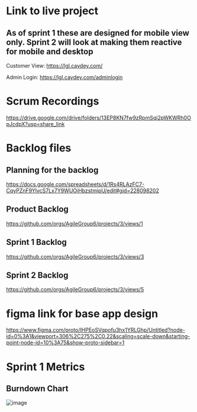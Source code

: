 # Link to live project
## As of sprint 1 these are designed for mobile view only. Sprint 2 will look at making them reactive for mobile and desktop
Customer View:
https://lgl.caydey.com/

Admin Login:
https://lgl.caydey.com/adminlogin

# Scrum Recordings
https://drive.google.com/drive/folders/13EP8KN7fw9zRpmSqi2pWKWRh0OpJcdpX?usp=share_link

# Backlog files
## Planning for the backlog
https://docs.google.com/spreadsheets/d/1Rs4RLAzFC7-CqyPZnF9YlvcS7Lx7Y9WUOiHbzstmipU/edit#gid=228098202

## Product Backlog
https://github.com/orgs/AgileGroup6/projects/3/views/1

## Sprint 1 Backlog
https://github.com/orgs/AgileGroup6/projects/3/views/3

## Sprint 2 Backlog
https://github.com/orgs/AgileGroup6/projects/3/views/5

# figma link for base app design 
https://www.figma.com/proto/IHPEoSVqpofu3hx1YRLGhp/Untitled?node-id=0%3A1&viewport=306%2C275%2C0.22&scaling=scale-down&starting-point-node-id=10%3A75&show-proto-sidebar=1

# Sprint 1 Metrics
## Burndown Chart
![image](https://user-images.githubusercontent.com/71976336/215483274-d84f8a7c-cb1a-484f-a96b-4e2b40c880d6.png)
